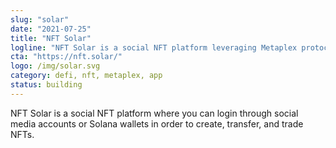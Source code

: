 ```yaml
---
slug: "solar"
date: "2021-07-25"
title: "NFT Solar"
logline: "NFT Solar is a social NFT platform leveraging Metaplex protocol"
cta: "https://nft.solar/"
logo: /img/solar.svg
category: defi, nft, metaplex, app
status: building
---
```


NFT Solar is a social NFT platform where you can login through social media accounts or Solana wallets in order to create, transfer, and trade NFTs.
